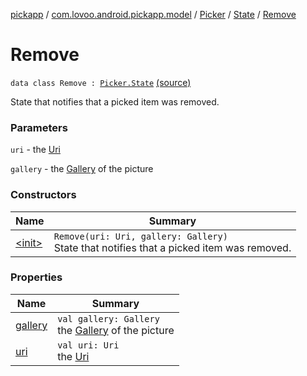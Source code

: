 [pickapp](../../../../index.md) / [com.lovoo.android.pickapp.model](../../../index.md) / [Picker](../../index.md) / [State](../index.md) / [Remove](./index.md)

# Remove

`data class Remove : `[`Picker.State`](../index.md) [(source)](https://github.com/lovoo/android-pickpic/blob/master/pickapp/pickapp/src/main/kotlin/com/lovoo/android/pickapp/model/Picker.kt#L171)

State that notifies that a picked item was removed.

### Parameters

`uri` - the [Uri](#)

`gallery` - the [Gallery](#) of the picture

### Constructors

| Name | Summary |
|---|---|
| [&lt;init&gt;](-init-.md) | `Remove(uri: Uri, gallery: Gallery)`<br>State that notifies that a picked item was removed. |

### Properties

| Name | Summary |
|---|---|
| [gallery](gallery.md) | `val gallery: Gallery`<br>the [Gallery](#) of the picture |
| [uri](uri.md) | `val uri: Uri`<br>the [Uri](#) |
